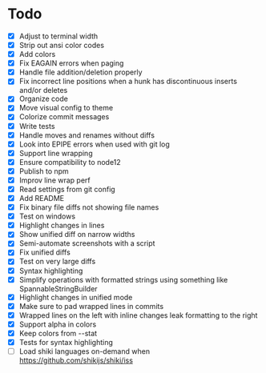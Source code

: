 # Todo

-   [x] Adjust to terminal width
-   [x] Strip out ansi color codes
-   [x] Add colors
-   [x] Fix EAGAIN errors when paging
-   [x] Handle file addition/deletion properly
-   [x] Fix incorrect line positions when a hunk has discontinuous inserts and/or deletes
-   [x] Organize code
-   [x] Move visual config to theme
-   [x] Colorize commit messages
-   [x] Write tests
-   [x] Handle moves and renames without diffs
-   [x] Look into EPIPE errors when used with git log
-   [x] Support line wrapping
-   [x] Ensure compatibility to node12
-   [x] Publish to npm
-   [x] Improv line wrap perf
-   [x] Read settings from git config
-   [x] Add README
-   [x] Fix binary file diffs not showing file names
-   [x] Test on windows
-   [x] Highlight changes in lines
-   [x] Show unified diff on narrow widths
-   [x] Semi-automate screenshots with a script
-   [x] Fix unified diffs
-   [x] Test on very large diffs
-   [x] Syntax highlighting
-   [x] Simplify operations with formatted strings using something like SpannableStringBuilder
-   [x] Highlight changes in unified mode
-   [x] Make sure to pad wrapped lines in commits
-   [x] Wrapped lines on the left with inline changes leak formatting to the right
-   [x] Support alpha in colors
-   [x] Keep colors from --stat
-   [x] Tests for syntax highlighting
-   [ ] Load shiki languages on-demand when https://github.com/shikijs/shiki/iss